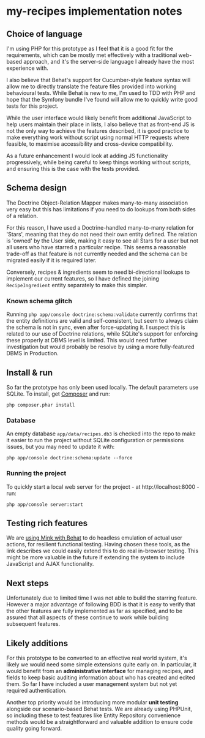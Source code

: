 # my-recipes implementation notes

## Choice of language
I'm using PHP for this prototype as I feel that it is a good fit for the requirements, which can be mostly met
effectively with a traditional web-based approach, and it's the server-side language I already have the most
experience with.

I also believe that Behat's support for Cucumber-style feature syntax will allow me to directly translate the feature
files provided into working behavioural tests. While Behat is new to me, I'm used to TDD with PHP and hope that the
Symfony bundle I've found will allow me to quickly write good tests for this project.

While the user interface would likely benefit from additional JavaScript to help users maintain their place in lists,
I also believe that as front-end JS is not the only way to achieve the features described, it is good practice to
make everything work without script using normal HTTP requests where feasible, to maximise accessibility and
cross-device compatibility.

As a future enhancement I would look at adding JS functionality progressively, while being careful to keep things
working without scripts, and ensuring this is the case with the tests provided.

## Schema design

The Doctrine Object-Relation Mapper makes many-to-many association very easy but this has limitations if you need to do
lookups from both sides of a relation.

For this reason, I have used a Doctrine-handled many-to-many relation for 'Stars', meaning that they do not
need their own entity defined. The relation is 'owned' by the User side, making it easy to see all Stars for a user
but not all users who have starred a particular recipe. This seems a reasonable trade-off as that feature is not
currently needed and the schema can be migrated easily if it is required later.

Conversely, recipes & ingredients seem to need bi-directional lookups to implement our current features, so I have
defined the joining `RecipeIngredient` entity separately to make this simpler.

### Known schema glitch

Running `php app/console doctrine:schema:validate` currently confirms that the entity definitions are valid and
self-consistent, but seem to always claim the schema is not in sync, even after force-updating it. I suspect this
is related to our use of Doctrine relations, while SQLite's support for enforcing these properly at DBMS level is
limited. This would need further investigation but would probably be resolve by using a more fully-featured DBMS
in Production.

## Install & run

So far the prototype has only been used locally. The default parameters use SQLite. To install, get
[Composer](https://getcomposer.org/) and run:

`php composer.phar install`

### Database

An empty database `app/data/recipes.db3` is checked into the repo to make it easier to run the project without
SQLite configuration or permissions issues, but you may need to update it with:

`php app/console doctrine:schema:update --force` 

### Running the project
 
To quickly start a local web server for the project - at http://localhost:8000 - run:
 
`php app/console server:start`

## Testing rich features

We are [using Mink with Behat](http://behat.readthedocs.org/en/v2.5/cookbook/behat_and_mink.html) to do headless
emulation of actual user actions, for resilient functional testing. Having chosen these tools, as the link
describes we could easily extend this to do real in-browser testing. This might be more valuable in the future if
extending the system to include JavaScript and AJAX functionality.

## Next steps

Unfortunately due to limited time I was not able to build the starring feature. However a major advantage of
following BDD is that it is easy to verify that the other features are fully implemented as far as specified, and to
be assured that all aspects of these continue to work while building subsequent features.

## Likely additions

For this prototype to be converted to an effective real world system, it's likely we would need some simple extensions
quite early on. In particular, it would benefit from an **administrative interface** for managing recipes, and
fields to keep basic auditing information about who has created and edited them. So far I have included a user
management system but not yet required authentication.

Another top priority would be introducing more modular **unit testing** alongside our scenario-based Behat tests. We are
already using PHPUnit, so including these to test features like Entity Repository convenience methods would be a
straightforward and valuable addition to ensure code quality going forward.
